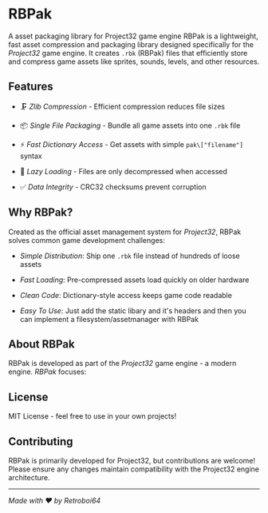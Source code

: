 # RBPak

A asset packaging library for Project32 game engine
RBPak is a lightweight, fast asset compression and packaging library designed specifically for the *Project32* game engine. It creates `.rbk` (RBPak) files that efficiently store and compress game assets like sprites, sounds, levels, and other resources.

## Features

- 🗜️ *Zlib Compression* - Efficient compression reduces file sizes

- 📦 *Single File Packaging* - Bundle all game assets into one `.rbk` file

- ⚡ *Fast Dictionary Access* - Get assets with simple `pak\["filename"]` syntax

- 🔧 *Lazy Loading* - Files are only decompressed when accessed

- ✅ *Data Integrity* - CRC32 checksums prevent corruption

## Why RBPak?

Created as the official asset management system for *Project32*, RBPak solves common game development challenges:

- *Simple Distribution*: Ship one `.rbk` file instead of hundreds of loose assets

- *Fast Loading*: Pre-compressed assets load quickly on older hardware

- *Clean Code*: Dictionary-style access keeps game code readable

- *Easy To Use*: Just add the static libary and it's headers and then you can implement a filesystem/assetmanager with RBPak

## About RBPak

RBPak is developed as part of the *Project32* game engine - a modern engine. *RBPak* focuses:

## License

MIT License - feel free to use in your own projects!

## Contributing

RBPak is primarily developed for Project32, but contributions are welcome! Please ensure any changes maintain compatibility with the Project32 engine architecture.

---

*Made with ❤️ by Retroboi64*
